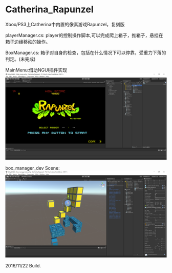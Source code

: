 # Catherina_Rapunzel
Xbox/PS3上Catherina中内置的像素游戏Rapunzel，复刻版

playerManager.cs:
  player的控制操作脚本,可以完成爬上箱子，推箱子，悬挂在箱子边缘移动的操作。
  
BoxManager.cs:
  箱子对自身的检查，包括在什么情况下可以停靠，受重力下落的判定。(未完成)

MainMenu:借助NGUI插件实现
![image](Preview/MainMenu.png)

box_manager_dev Scene:
![image](Preview/Test_Mission.png)

2016/11/22 Build.
